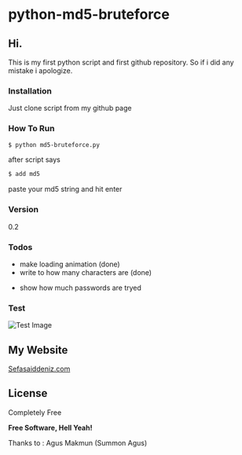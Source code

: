 # python-md5-bruteforce

## Hi.
This is my first python script and first github repository. So if i did any mistake i apologize.

### Installation

Just clone script from my github page

### How To Run


```sh
$ python md5-bruteforce.py
```
after script says

```sh
$ add md5
```
paste your md5 string and hit enter

### Version
 0.2

### Todos

 + make loading animation (done)
 + write to how many characters are (done)
 - show how much passwords are tryed

### Test
![Test Image](http://i.imgur.com/XzJVWyw.png)

## My Website
[Sefasaiddeniz.com](http://sefasaiddeniz.com/)


License
----

Completely Free

**Free Software, Hell Yeah!**

 Thanks to       :  Agus Makmun (Summon Agus)
